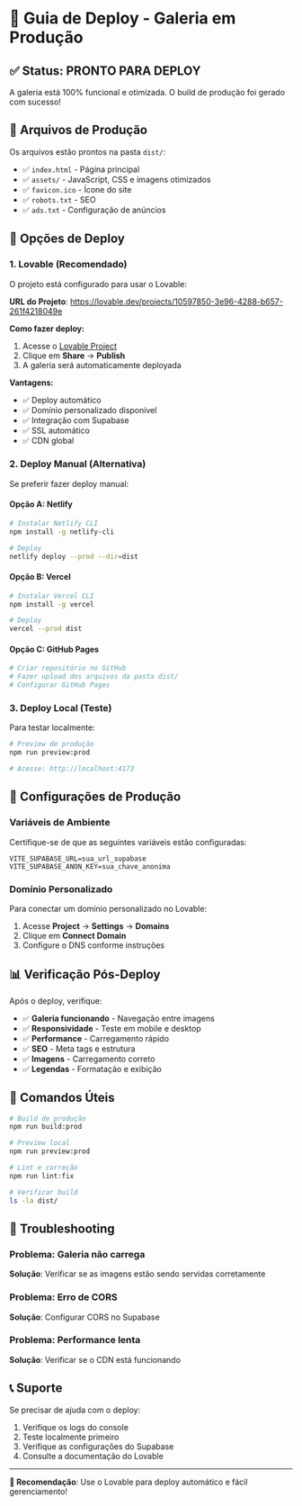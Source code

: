 # 🚀 Guia de Deploy - Galeria em Produção

## ✅ Status: PRONTO PARA DEPLOY

A galeria está 100% funcional e otimizada. O build de produção foi gerado com sucesso!

## 📁 Arquivos de Produção

Os arquivos estão prontos na pasta `dist/`:
- ✅ `index.html` - Página principal
- ✅ `assets/` - JavaScript, CSS e imagens otimizados
- ✅ `favicon.ico` - Ícone do site
- ✅ `robots.txt` - SEO
- ✅ `ads.txt` - Configuração de anúncios

## 🎯 Opções de Deploy

### 1. **Lovable (Recomendado)**
O projeto está configurado para usar o Lovable:

**URL do Projeto**: https://lovable.dev/projects/10597850-3e96-4288-b657-261f4218049e

**Como fazer deploy:**
1. Acesse o [Lovable Project](https://lovable.dev/projects/10597850-3e96-4288-b657-261f4218049e)
2. Clique em **Share** → **Publish**
3. A galeria será automaticamente deployada

**Vantagens:**
- ✅ Deploy automático
- ✅ Domínio personalizado disponível
- ✅ Integração com Supabase
- ✅ SSL automático
- ✅ CDN global

### 2. **Deploy Manual (Alternativa)**

Se preferir fazer deploy manual:

#### Opção A: Netlify
```bash
# Instalar Netlify CLI
npm install -g netlify-cli

# Deploy
netlify deploy --prod --dir=dist
```

#### Opção B: Vercel
```bash
# Instalar Vercel CLI
npm install -g vercel

# Deploy
vercel --prod dist
```

#### Opção C: GitHub Pages
```bash
# Criar repositório no GitHub
# Fazer upload dos arquivos da pasta dist/
# Configurar GitHub Pages
```

### 3. **Deploy Local (Teste)**

Para testar localmente:
```bash
# Preview de produção
npm run preview:prod

# Acesse: http://localhost:4173
```

## 🔧 Configurações de Produção

### Variáveis de Ambiente
Certifique-se de que as seguintes variáveis estão configuradas:

```env
VITE_SUPABASE_URL=sua_url_supabase
VITE_SUPABASE_ANON_KEY=sua_chave_anonima
```

### Domínio Personalizado
Para conectar um domínio personalizado no Lovable:
1. Acesse **Project** → **Settings** → **Domains**
2. Clique em **Connect Domain**
3. Configure o DNS conforme instruções

## 📊 Verificação Pós-Deploy

Após o deploy, verifique:

- ✅ **Galeria funcionando** - Navegação entre imagens
- ✅ **Responsividade** - Teste em mobile e desktop
- ✅ **Performance** - Carregamento rápido
- ✅ **SEO** - Meta tags e estrutura
- ✅ **Imagens** - Carregamento correto
- ✅ **Legendas** - Formatação e exibição

## 🎉 Comandos Úteis

```bash
# Build de produção
npm run build:prod

# Preview local
npm run preview:prod

# Lint e correção
npm run lint:fix

# Verificar build
ls -la dist/
```

## 🚨 Troubleshooting

### Problema: Galeria não carrega
**Solução**: Verificar se as imagens estão sendo servidas corretamente

### Problema: Erro de CORS
**Solução**: Configurar CORS no Supabase

### Problema: Performance lenta
**Solução**: Verificar se o CDN está funcionando

## 📞 Suporte

Se precisar de ajuda com o deploy:
1. Verifique os logs do console
2. Teste localmente primeiro
3. Verifique as configurações do Supabase
4. Consulte a documentação do Lovable

---

**🎯 Recomendação**: Use o Lovable para deploy automático e fácil gerenciamento!


